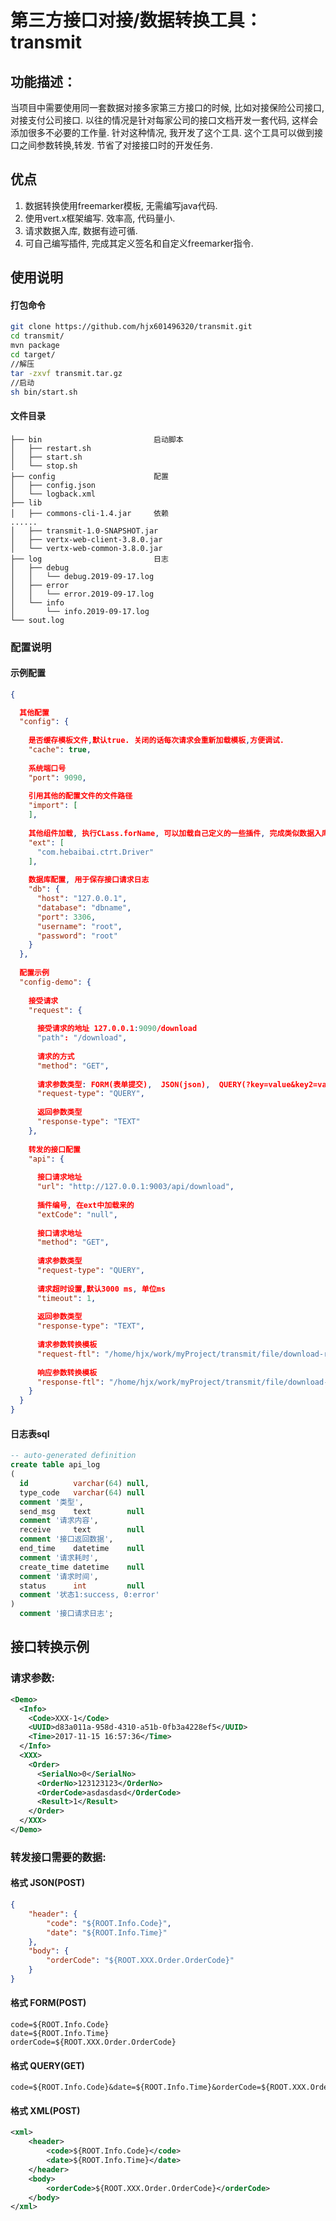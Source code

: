 # 第三方接口对接/数据转换工具：transmit

## 功能描述：

当项目中需要使用同一套数据对接多家第三方接口的时候, 比如对接保险公司接口, 对接支付公司接口. 以往的情况是针对每家公司的接口文档开发一套代码, 这样会添加很多不必要的工作量. 针对这种情况, 我开发了这个工具. 这个工具可以做到接口之间参数转换,转发. 节省了对接接口时的开发任务.

## 优点

1. 数据转换使用freemarker模板, 无需编写java代码.
2. 使用vert.x框架编写. 效率高, 代码量小.
3. 请求数据入库, 数据有迹可循.
4. 可自己编写插件, 完成其定义签名和自定义freemarker指令.

## 使用说明

#### 打包命令
```bash
git clone https://github.com/hjx601496320/transmit.git
cd transmit/
mvn package
cd target/
//解压
tar -zxvf transmit.tar.gz
//启动
sh bin/start.sh
```

#### 文件目录
```
├── bin                         启动脚本
│   ├── restart.sh
│   ├── start.sh
│   └── stop.sh
├── config                      配置
│   ├── config.json
│   └── logback.xml
├── lib
│   ├── commons-cli-1.4.jar     依赖
......
│   ├── transmit-1.0-SNAPSHOT.jar
│   ├── vertx-web-client-3.8.0.jar
│   └── vertx-web-common-3.8.0.jar
├── log                         日志
│   ├── debug
│   │   └── debug.2019-09-17.log
│   ├── error
│   │   └── error.2019-09-17.log
│   └── info
│       └── info.2019-09-17.log
└── sout.log

```


### 配置说明

#### 示例配置

```json
{

  其他配置
  "config": {
    
    是否缓存模板文件,默认true. 关闭的话每次请求会重新加载模板,方便调试.
    "cache": true,
    
    系统端口号
    "port": 9090,
    
    引用其他的配置文件的文件路径
    "import": [
    ],
    
    其他组件加载, 执行CLass.forName, 可以加载自己定义的一些插件, 完成类似数据入库, 接口签名之类的功能
    "ext": [
      "com.hebaibai.ctrt.Driver"
    ],
    
    数据库配置, 用于保存接口请求日志
    "db": {
      "host": "127.0.0.1",
      "database": "dbname",
      "port": 3306,
      "username": "root",
      "password": "root"
    }
  },
  
  配置示例
  "config-demo": {
  
    接受请求
    "request": {
    
      接受请求的地址 127.0.0.1:9090/download
      "path": "/download",
      
      请求的方式
      "method": "GET",
      
      请求参数类型: FORM(表单提交),  JSON(json),  QUERY(?key=value&key2=value),  TEXT(文本),  XML(xml),
      "request-type": "QUERY",
      
      返回参数类型
      "response-type": "TEXT"
    },
    
    转发的接口配置
    "api": {
    
      接口请求地址
      "url": "http://127.0.0.1:9003/api/download",
      
      插件编号, 在ext中加载来的
      "extCode": "null",
      
      接口请求地址
      "method": "GET",
      
      请求参数类型
      "request-type": "QUERY",
      
      请求超时设置,默认3000 ms, 单位ms
      "timeout": 1,
      
      返回参数类型
      "response-type": "TEXT",
      
      请求参数转换模板
      "request-ftl": "/home/hjx/work/myProject/transmit/file/download-req.ftl",
      
      响应参数转换模板
      "response-ftl": "/home/hjx/work/myProject/transmit/file/download-res.ftl"
    }
  }
}
```

#### 日志表sql

```sql
-- auto-generated definition
create table api_log
(
  id          varchar(64) null,
  type_code   varchar(64) null
  comment '类型',
  send_msg    text        null
  comment '请求内容',
  receive     text        null
  comment '接口返回数据',
  end_time    datetime    null
  comment '请求耗时',
  create_time datetime    null
  comment '请求时间',
  status      int         null
  comment '状态1:success, 0:error'
)
  comment '接口请求日志';

```

## 接口转换示例

### 请求参数:

```xml
<Demo>
  <Info>
    <Code>XXX-1</Code>
    <UUID>d83a011a-958d-4310-a51b-0fb3a4228ef5</UUID>
	<Time>2017-11-15 16:57:36</Time>
  </Info>
  <XXX>
    <Order>
      <SerialNo>0</SerialNo>
      <OrderNo>123123123</OrderNo>
	  <OrderCode>asdasdasd</OrderCode>
	  <Result>1</Result>
    </Order>
  </XXX>
</Demo>
```

### 转发接口需要的数据:

#### 格式 JSON(POST)

```json
{
    "header": {
        "code": "${ROOT.Info.Code}",
        "date": "${ROOT.Info.Time}"
    },
    "body": {
        "orderCode": "${ROOT.XXX.Order.OrderCode}"
    }
}
```

#### 格式 FORM(POST)

```
code=${ROOT.Info.Code}
date=${ROOT.Info.Time}
orderCode=${ROOT.XXX.Order.OrderCode}
```

#### 格式 QUERY(GET)    

```
code=${ROOT.Info.Code}&date=${ROOT.Info.Time}&orderCode=${ROOT.XXX.Order.OrderCode}
```

#### 格式 XML(POST)           

```xml
<xml>
    <header>
        <code>${ROOT.Info.Code}</code>
        <date>${ROOT.Info.Time}</date>
    </header>
    <body>
        <orderCode>${ROOT.XXX.Order.OrderCode}</orderCode>
    </body>
</xml>
```

